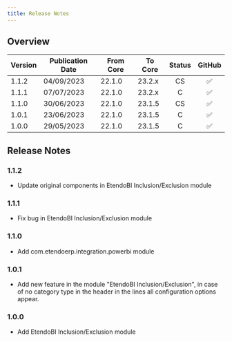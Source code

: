 ```yaml
---
title: Release Notes
---
```

## Overview

| Version | Publication Date | From Core | To Core| Status | GitHub|
| --- | --- | --- | --- | :---: | :---: |
| 1.1.2 | 04/09/2023 | 22.1.0 | 23.2.x | CS  | :white_check_mark:|
| 1.1.1 | 07/07/2023 | 22.1.0 | 23.2.x | C   | :white_check_mark:|
| 1.1.0 | 30/06/2023 | 22.1.0 | 23.1.5 | CS  | :white_check_mark:|
| 1.0.1 | 23/06/2023 | 22.1.0 | 23.1.5 | C   | :white_check_mark:|
| 1.0.0 | 29/05/2023 | 22.1.0 | 23.1.5 | C   | :white_check_mark:|

## Release Notes
### 1.1.2
- Update original components in EtendoBI Inclusion/Exclusion module

### 1.1.1
- Fix bug in EtendoBI Inclusion/Exclusion module

### 1.1.0
- Add com.etendoerp.integration.powerbi module

### 1.0.1
- Add new feature in the module "EtendoBI Inclusion/Exclusion", in case of no category type in the header in the lines all configuration options appear.

### 1.0.0
- Add EtendoBI Inclusion/Exclusion module